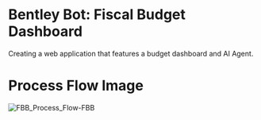 # Bentley Bot: Fiscal Budget Dashboard 

Creating a web application that features a budget dashboard and AI Agent. 

# Process Flow Image
![FBB_Process_Flow-FBB](https://github.com/user-attachments/assets/e2f6667d-1d81-4742-bf27-a479b2898fb9)
